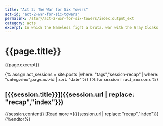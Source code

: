```yaml
---
title: "Act 2: The War for Six Towers"
act-id: "act-2-war-for-six-towers"
permalink: /story/act-2-war-for-six-towers/index:output_ext
category: acts
excerpt: In which the Nameless fight a brutal war with the Gray Cloaks and establish a premier wrestling venue.
---
```

# {{page.title}}

{{page.excerpt}}

{% assign act_sessions = site.posts |where: "tags","session-recap" | where: "categories",page.act-id | sort: "date" %}
{% for session in act_sessions %}
## [{{session.title}}]({{session.url | replace: "recap","index"}})
{{session.content}}
[Read more »]({{session.url | replace: "recap","index"}})
{%endfor%}
